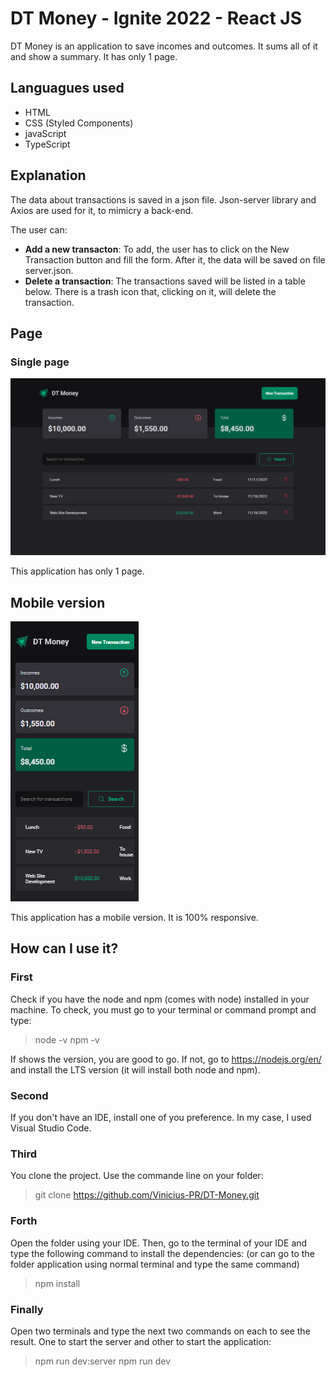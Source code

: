 # DT Money - Ignite 2022 - React JS

DT Money is an application to save incomes and outcomes. It sums all of it and show a summary. It has only 1 page.

## Languagues used
* HTML
* CSS (Styled Components)
* javaScript
* TypeScript

## Explanation

The data about transactions is saved in a json file. Json-server library and Axios are used for it, to mimicry a back-end.

The user can:

* **Add a new transacton**: To add, the user has to click on the New Transaction button and fill the form. After it, the data will be saved on file server.json.
* **Delete a transaction**: The transactions saved will be listed in a table below. There is a trash icon that, clicking on it, will delete the transaction.

## Page
### Single page

![Single Page](screenshots/singlePage.png)

This application has only 1 page.

## Mobile version

![Mobile Page](screenshots/mobileVersion.png)

This application has a mobile version. It is 100% responsive.

## How can I use it?

### First
Check if you have the node and npm (comes with node) installed in your machine. To check, you must go to your terminal or command prompt and type:
> node -v
> npm -v

If shows the version, you are good to go. If not, go to https://nodejs.org/en/ and install the LTS version (it will install both node and npm).

### Second

If you don't have an IDE, install one of you preference. In my case, I used Visual Studio Code.

### Third

You clone the project. Use the commande line on your folder:
 > git clone https://github.com/Vinicius-PR/DT-Money.git
 
 ### Forth
 
Open the folder using your IDE. Then, go to the terminal of your IDE and type the following command to install the dependencies: (or can go to the folder application using normal terminal and type the same command)
 > npm install
 
 ### Finally
 
Open two terminals and type the next two commands on each to see the result. One to start the server and other to start the application:
 > npm run dev:server
 > npm run dev
